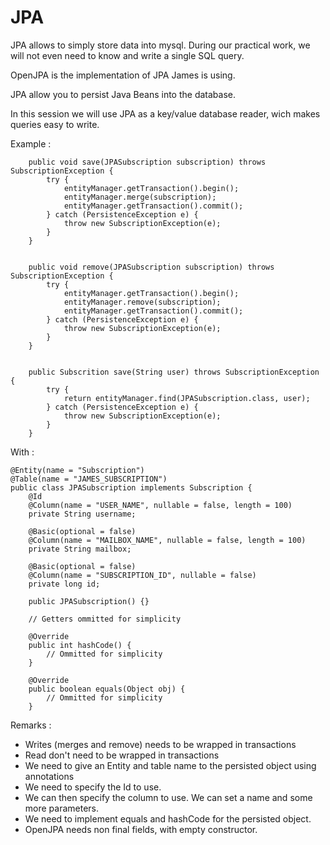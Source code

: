 # JPA

JPA allows to simply store data into mysql. During our practical work, we will not even need to know and write a single SQL query.

OpenJPA is the implementation of JPA James is using.

JPA allow you to persist Java Beans into the database.

In this session we will use JPA as a key/value database reader, wich makes queries easy to write.

Example :

```
    public void save(JPASubscription subscription) throws SubscriptionException {
        try {
            entityManager.getTransaction().begin();
            entityManager.merge(subscription);
            entityManager.getTransaction().commit();
        } catch (PersistenceException e) {
            throw new SubscriptionException(e);
        }
    }
    
    
    public void remove(JPASubscription subscription) throws SubscriptionException {
        try {
            entityManager.getTransaction().begin();
            entityManager.remove(subscription);
            entityManager.getTransaction().commit();
        } catch (PersistenceException e) {
            throw new SubscriptionException(e);
        }
    }
    
    
    public Subscrition save(String user) throws SubscriptionException {
        try {
            return entityManager.find(JPASubscription.class, user);
        } catch (PersistenceException e) {
            throw new SubscriptionException(e);
        }
    }
```

With :

```
@Entity(name = "Subscription")
@Table(name = "JAMES_SUBSCRIPTION")
public class JPASubscription implements Subscription {
    @Id
    @Column(name = "USER_NAME", nullable = false, length = 100)
    private String username;
    
    @Basic(optional = false)
    @Column(name = "MAILBOX_NAME", nullable = false, length = 100)
    private String mailbox;
    
    @Basic(optional = false)
    @Column(name = "SUBSCRIPTION_ID", nullable = false)
    private long id;
    
    public JPASubscription() {}
    
    // Getters ommitted for simplicity

    @Override
    public int hashCode() {
        // Ommitted for simplicity
    }

    @Override
    public boolean equals(Object obj) {
        // Ommitted for simplicity
    }
```

Remarks : 

 - Writes (merges and remove) needs to be wrapped in transactions
 - Read don't need to be wrapped in transactions
 - We need to give an Entity and table name to the persisted object using annotations
 - We need to specify the Id to use.
 - We can then specify the column to use. We can set a name and some more parameters.
 - We need to implement equals and hashCode for the persisted object.
 - OpenJPA needs non final fields, with empty constructor. 
 
 
